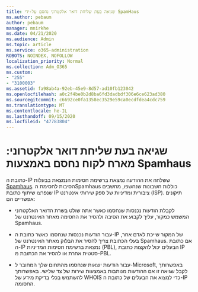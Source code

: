 ```yaml
---
title: שגיאה בעת שליחת דואר אלקטרוני נחסם על-ידי SpamHaus
ms.author: pebaum
author: pebaum
manager: mnirkhe
ms.date: 04/21/2020
ms.audience: Admin
ms.topic: article
ms.service: o365-administration
ROBOTS: NOINDEX, NOFOLLOW
localization_priority: Normal
ms.collection: Adm_O365
ms.custom:
- "255"
- "3100003"
ms.assetid: fa98ab4a-92eb-45e9-8d57-ad10fb123042
ms.openlocfilehash: a0c2f4be0b2d8ba6fd3dadbdf306e6ce623ad380
ms.sourcegitcommit: c6692ce0fa1358ec3529e59ca0ecdfdea4cdc759
ms.translationtype: MT
ms.contentlocale: he-IL
ms.lasthandoff: 09/15/2020
ms.locfileid: "47783804"
---
```

# <a name="error-sending-email-client-host-blocked-using-spamhaus"></a>שגיאה בעת שליחת דואר אלקטרוני: מארח לקוח נחסם באמצעות Spamhaus

כתובת ה-IP ששלחה את ההודעה נמצאת ברשימת חסימות הנמצאת בבעלות [Spamhaus](https://go.microsoft.com/fwlink/p/?linkid=123245). הסיבות לחסימת הSpamhaus כוללות חשבונות שנחשפו, מחשבים שנפרצו שיתוף כתובת IP ציבורית ומדיניות של ספק שירותי אינטרנט (ISP). תיקונים אפשריים הם:
  
- לקבלת הודעות נכנסות שנחסמו כאשר אתה שולט בשרת הדואר האלקטרוני המשמש כמקור, עליך לקבוע את הסיבה ולהסיר את החסימה מאתר האינטרנט של Spamhaus.

- עבור הודעות נכנסות שנחסמו כאשר כתובת ה-IP של המקור שייכת לאדם אחר, בעלי הכתובת צריך להסיר את הבלוק מאתר האינטרנט של Spamhaus. אם כתובת ה-IP נמצאת ברשימת חסימות המדיניות (PBL), הבעלים יכול להקצות כתובת IP סטטית אחרת או להסיר את הכתובת מ-PBL.

- עבור הודעות יוצאות שנחסמו מהתחום שלך המחובר ל-Microsoft, באפשרותך לקבל שגיאה זו אם ההודעות מנותבות באמצעות שירות של צד שלישי. באפשרותך להשתמש בכלי בדיקת מידע של WHOIS כדי למצוא את הבעלים של כתובת ה-IP החסומה.
